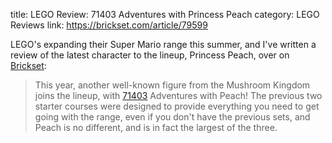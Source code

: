 title: LEGO Review: 71403 Adventures with Princess Peach
category: LEGO Reviews
link: https://brickset.com/article/79599

LEGO's expanding their Super Mario range this summer, and I've written a review of the latest character to the lineup, Princess Peach, over on [Brickset](https://brickset.com/article/79599):

> This year, another well-known figure from the Mushroom Kingdom joins the lineup, with [71403](https://brickset.com/sets/71403-1) Adventures with Peach! The previous two starter courses were designed to provide everything you need to get going with the range, even if you don't have the previous sets, and Peach is no different, and is in fact the largest of the three.
